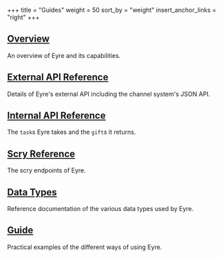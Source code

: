+++
title = "Guides"
weight = 50
sort_by = "weight"
insert_anchor_links = "right"
+++

## [Overview](/system/kernel/eyre)

An overview of Eyre and its capabilities.

## [External API Reference](/system/kernel/eyre/reference/external-api-ref)

Details of Eyre's external API including the channel system's JSON API.

## [Internal API Reference](/system/kernel/eyre/reference/tasks)

The `task`s Eyre takes and the `gift`s it returns.

## [Scry Reference](/system/kernel/eyre/reference/scry)

The scry endpoints of Eyre.

## [Data Types](/system/kernel/eyre/reference/data-types)

Reference documentation of the various data types used by Eyre.

## [Guide](/system/kernel/eyre/guides/guide)

Practical examples of the different ways of using Eyre.
